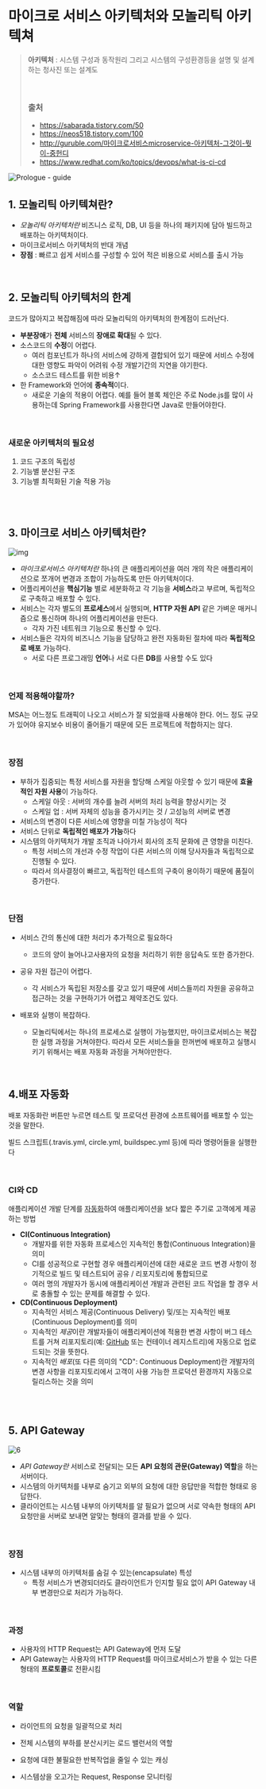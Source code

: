 # 마이크로 서비스 아키텍처와 모놀리틱 아키텍쳐

> **아키텍처** :  시스템 구성과 동작원리 그리고 시스템의 구성환경등을 설명 및 설계하는 청사진 또는 설계도
>
> <br>
>
> ### 출처
>
> - https://sabarada.tistory.com/50
> -  https://neos518.tistory.com/100
> - http://guruble.com/마이크로서비스microservice-아키텍처-그것이-뭣이-중헌디
> - https://www.redhat.com/ko/topics/devops/what-is-ci-cd

![Prologue - guide](https://gblobscdn.gitbook.com/assets%2F-LE8_fwLnI2gUuguYTDU%2F-LH6l3KoYH7hthyWqBvj%2F-LH6l4H0EWQvNC1mq4_P%2Fmonolithic-vs-microservice.png?alt=media)

## 1. 모놀리틱 아키텍쳐란?

- *모놀리틱 아키텍처란*  비즈니스 로직, DB, UI 등을 하나의 패키지에 담아 빌드하고 배포하는 아키텍처이다.
- 마이크로서비스 아키텍처의 반대 개념
- **장점** : 빠르고 쉽게 서비스를 구성할 수 있어 적은 비용으로 서비스를 출시 가능

<br>

## 2. 모놀리틱 아키텍처의 한계

코드가 많아지고 복잡해짐에 따라 모놀리틱의 아키텍처의 한계점이 드러난다.

- **부분장애**가 **전체** 서비스의 **장애로 확대**될 수 있다.
- 소스코드의 **수정**이 어렵다.
  - 여러 컴포넌트가 하나의 서비스에 강하게 결합되어 있기 때문에 서비스 수정에 대한 영향도 파악이 어려워 수정 개발기간의 지연을 야기한다.
  - 소스코드 테스트를 위한 비용↑
- 한 Framework와 언어에 **종속적**이다.
  - 새로운 기술의 적용이 어렵다. 예를 들어 블록 체인은 주로 Node.js를 많이 사용하는데 Spring Framework를 사용한다면 Java로 만들어야한다.

<br>

### 새로운 아키텍처의 필요성

1. 코드 구조의 독립성
2. 기능별 분산된 구조
3. 기능별 최적화된 기술 적용 가능

<br>

<br>

## 3. 마이크로 서비스 아키텍처란?

![img](https://k.kakaocdn.net/dn/qusaI/btqAKud2cq2/1gPKB9eJ1cRgYtPn1LorOk/img.png)

- *마이크로서비스 아키텍처란*  하나의 큰 애플리케이션을 여러 개의 작은 애플리케이션으로 쪼개어 변경과 조합이 가능하도록 만든 아키텍처이다.
- 어플리케이션을 **핵심기능** 별로 세분화하고 각 기능을 **서비스**라고 부르며, 독립적으로 구축하고 배포할 수 있다.
- 서비스는 각자 별도의 **프로세스**에서 실행되며, **HTTP 자원 API** 같은 가벼운 매커니즘으로 통신하며 하나의 어플리케이션을 만든다. 
  - 각자 가진 네트워크 기능으로 통신할 수 있다.
- 서비스들은 각자의 비즈니스 기능을 담당하고 완전 자동화된 절차에 따라 **독립적으로 배포** 가능하다.
  - 서로 다른 프로그래밍 **언어**나 서로 다른 **DB**를 사용할 수도 있다

<br>

### 언제 적용해야할까?

MSA는 어느정도 트래픽이 나오고 서비스가 잘 되었을때 사용해야 한다. 어느 정도 규모가 있어야 유지보수 비용이 줄어들기 때문에 모든 프로젝트에 적합하지는 않다.

<br>

### 장점

- 부하가 집중되는 특정 서비스를 자원을 할당해 스케일 아웃할 수 있기 때문에 **효율적인 자원 사용**이 가능하다.
  - 스케일 아웃 : 서버의 개수를 늘려 서버의 처리 능력을 향상시키는 것
  - 스케일 업 : 서버 자체의 성능을 증가시키는 것 / 고성능의 서버로 변경
- 서비스의 변경이 다른 서비스에 영향을 미칠 가능성이 적다
- 서비스 단위로 **독립적인 배포가 가능**하다
- 시스템의 아키텍처가 개발 조직과 나아가서 회사의 조직 문화에 큰 영향을 미친다.
  - 특정 서비스의 개선과 수정 작업이 다른 서비스의 이해 당사자들과 독립적으로 진행될 수 있다.
  - 따라서  의사결정이 빠르고, 독립적인 테스트의 구축이 용이하기 때문에 품질이 증가한다.

<br>

### 단점

- 서비스 간의 통신에 대한 처리가 추가적으로 필요하다
  - 코드의 양이 늘어나고사용자의 요청을 처리하기 위한 응답속도 또한 증가한다.

- 공유 자원 접근이 어렵다.
  - 각 서비스가 독립된 저장소를 갖고 있기 때문에 서비스들끼리 자원을 공유하고 접근하는 것을 구현하기가 어렵고 제약조건도 있다.

- 배포와 실행이 복잡하다.
  - 모놀리틱에서는 하나의 프로세스로 실행이 가능했지만, 마이크로서비스는 복잡한 실행 과정을 거쳐야한다. 따라서 모든 서비스들을 한꺼번에 배포하고 실행시키기 위해서는 배포 자동화 과정을 거쳐야만한다.

<br>

## 4.배포 자동화

배포 자동화란 버튼만 누르면 테스트 및 프로덕션 환경에 소프트웨어를 배포할 수 있는 것을 말한다.

빌드 스크립트(.travis.yml, circle.yml, buildspec.yml 등)에 따라 명령어들을 실행한다

<br>

### CI와 CD

애플리케이션 개발 단계를 [자동화](https://www.redhat.com/ko/topics/automation/whats-it-automation)하여 애플리케이션을 보다 짧은 주기로 고객에게 제공하는 방법

- **CI(Continuous Integration)**
  - 개발자를 위한 자동화 프로세스인 지속적인 통합(Continuous Integration)을 의미
  - CI를 성공적으로 구현할 경우 애플리케이션에 대한 새로운 코드 변경 사항이 정기적으로 빌드 및 테스트되어 공유 / 리포지토리에 통합되므로 
  - 여러 명의 개발자가 동시에 애플리케이션 개발과 관련된 코드 작업을 할 경우 서로 충돌할 수 있는 문제를 해결할 수 있다.
- **CD(Continuous Deployment)**
  - 지속적인 서비스 제공(Continuous Delivery) 및/또는 지속적인 배포(Continuous Deployment)를 의미
  - 지속적인 *제공*이란 개발자들이 애플리케이션에 적용한 변경 사항이 버그 테스트를 거쳐 리포지토리(예: [GitHub](https://redhatofficial.github.io/#!/main) 또는 컨테이너 레지스트리)에 자동으로 업로드되는 것을 뜻한다.
  - 지속적인 *배포*(또 다른 의미의 "CD": Continuous Deployment)란 개발자의 변경 사항을 리포지토리에서 고객이 사용 가능한 프로덕션 환경까지 자동으로 릴리스하는 것을 의미

<br>

<br>

## 5. API Gateway

![6](http://guruble.com/wp-content/uploads/2016/08/6.png)

-  *API Gateway란* 서비스로 전달되는 모든 **API 요청의 관문(Gateway) 역할**을 하는 서버이다.
- 시스템의 아키텍처를 내부로 숨기고 외부의 요청에 대한 응답만을 적합한 형태로 응답한다.
- 클라이언트는 시스템 내부의 아키텍처를 알 필요가 없으며 서로 약속한 형태의 API 요청만을 서버로 보내면 알맞는 형태의 결과를 받을 수 있다.

<br>

### 장점

- 시스템 내부의 아키텍처를 숨길 수 있는(encapsulate) 특성
  - 특정 서비스가 변경되더라도 클라이언트가 인지할 필요 없이 API Gateway 내부 변경만으로 처리가 가능하다.

<br>

### 과정

- 사용자의 HTTP Request는 API Gateway에 먼저 도달
- API Gateway는 사용자의 HTTP Request를 마이크로서비스가 받을 수 있는 다른 형태의 **프로토콜**로 전환시킴

<br>

### 역할

- 라이언트의 요청을 일괄적으로 처리

- 전체 시스템의 부하를 분산시키는 로드 밸런서의 역할
- 요청에 대한 불필요한 반복작업을 줄일 수 있는 캐싱
- 시스템상을 오고가는 Request, Response 모니터링

